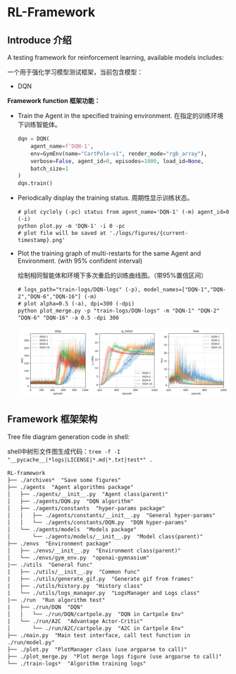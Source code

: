 # RL-Framework

## Introduce 介绍

A testing framework for reinforcement learning, available models includes:

一个用于强化学习模型测试框架，当前包含模型：

- DQN

**Framework function 框架功能：**

- Train the Agent in the specified training environment. 在指定的训练环境下训练智能体。

  ```python
  dqn = DQN(
      agent_name=f'DQN-1',
      env=GymEnv(name="CartPole-v1", render_mode="rgb_array"),
      verbose=False, agent_id=0, episodes=1000, load_id=None,
      batch_size=1
  )
  dqn.train()
  ```

- Periodically display the training status. 周期性显示训练状态。

  ```shell
  # plot cyclely (-pc) status from agent_name='DQN-1' (-m) agent_id=0 (-i)
  python plot.py -m 'DQN-1' -i 0 -pc
  # plot file will be saved at './logs/figures/{current-timestamp}.png'
  ```

- Plot the training graph of multi-restarts for the same Agent and Environment. (with 95% confident interval)

  绘制相同智能体和环境下多次重启的训练曲线图。（带95%置信区间）

  ```shell
  # logs_path="train-logs/DQN-logs" (-p), model_names=["DQN-1","DQN-2","DQN-6","DQN-16"] (-m)
  # plot alpha=0.5 (-a), dpi=300 (-dpi)
  python plot_merge.py -p "train-logs/DQN-logs" -m "DQN-1" "DQN-2" "DQN-6" "DQN-16" -a 0.5 -dpi 300
  ```

  ![DQN](archives/DQN-figures/DQN_batch_1_2_6_16.png)

  

## Framework 框架架构

Tree file diagram generation code in shell:

shell中树形文件图生成代码：`tree -f -I "__pycache__|*logs|LICENSE|*.md|*.txt|test*" .`

```shell
RL-framework
├── ./archives*  "Save some figures"
├── ./agents  "Agent algorithms package"
│   ├── ./agents/__init__.py  "Agent class(parent)"
│   ├── ./agents/DQN.py  "DQN algorithm"
│   ├── ./agents/constants  "hyper-params package"
│   │   ├── ./agents/constants/__init__.py  "General hyper-params"
│   │   └── ./agents/constants/DQN.py  "DQN hyper-params"
│   └── ./agents/models  "Models package"
│       └── ./agents/models/__init__.py  "Model class(parent)"
├── ./envs  "Environment package"
│   ├── ./envs/__init__.py  "Environment class(parent)"
│   └── ./envs/gym_env.py  "openai-gymnasium"
|── ./utils  "General func"
|	├── ./utils/__init__.py  "Common func"
|   ├── ./utils/generate_gif.py  "Generate gif from frames"
|   ├── ./utils/history.py  "History class"
|   └── ./utils/logs_manager.py  "LogsManager and Logs class"
|── ./run  "Run algorithm test"
|	├── ./run/DQN  "DQN"
│   │   └── ./run/DQN/cartpole.py  "DQN in Cartpole Env"
|   └── ./run/A2C  "Advantage Actor-Critic"
│       └── ./run/A2C/cartpole.py  "A2C in Cartpole Env"
├── ./main.py  "Main test interface, call test function in ./run/model.py"
├── ./plot.py  "PlotManager class (use argparse to call)"
├── ./plot_merge.py  "Plot merge logs figure (use argparse to call)"
└── ./train-logs*  "Algorithm training logs"
```

